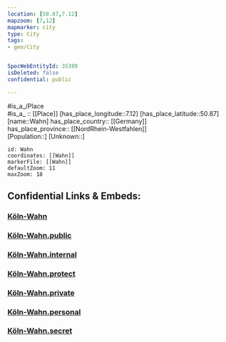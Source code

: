 ```yaml
---
location: [50.87,7.12] 
mapzoom: [7,12] 
mapmarker: city 
type: City
tags:
- geo/City


SpocWebEntityId: 35389
isDeleted: false
confidential: public

---
```

#is_a_/Place  
#is_a_ :: [[Place]] 
[has_place_longitude::7.12] 
[has_place_latitude::50.87] 
[name::Wahn] 
has_place_country:: [[Germany]]  
has_place_province:: [[NordRhein-Westfahlen]]  
[Population::] 
[Unknown::] 


```leaflet
id: Wahn
coordinates: [[Wahn]] 
markerFile: [[Wahn]] 
defaultZoom: 11 
maxZoom: 18
```


## Confidential Links & Embeds: 

### [Köln-Wahn](/_Standards/Earth/Continent/Europe/Europe~Central/Germany/Germany~West/Nordrhein-Westfalen/counties~NW/Köln/Köln-Wahn.md) 

### [Köln-Wahn.public](/_public/Earth/Continent/Europe/Europe~Central/Germany/Germany~West/Nordrhein-Westfalen/counties~NW/Köln/Köln-Wahn.public.md) 

### [Köln-Wahn.internal](/_internal/Earth/Continent/Europe/Europe~Central/Germany/Germany~West/Nordrhein-Westfalen/counties~NW/Köln/Köln-Wahn.internal.md) 

### [Köln-Wahn.protect](/_protect/Earth/Continent/Europe/Europe~Central/Germany/Germany~West/Nordrhein-Westfalen/counties~NW/Köln/Köln-Wahn.protect.md) 

### [Köln-Wahn.private](/_private/Earth/Continent/Europe/Europe~Central/Germany/Germany~West/Nordrhein-Westfalen/counties~NW/Köln/Köln-Wahn.private.md) 

### [Köln-Wahn.personal](/_personal/Earth/Continent/Europe/Europe~Central/Germany/Germany~West/Nordrhein-Westfalen/counties~NW/Köln/Köln-Wahn.personal.md) 

### [Köln-Wahn.secret](/_secret/Earth/Continent/Europe/Europe~Central/Germany/Germany~West/Nordrhein-Westfalen/counties~NW/Köln/Köln-Wahn.secret.md)

